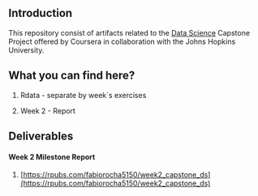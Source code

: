 ## Introduction

This repository consist of artifacts related to the [Data Science](https://www.coursera.org/specializations/jhu-data-science) Capstone Project offered by Coursera in collaboration with the Johns Hopkins University.

## What you can find here?

1. Rdata - separate by week´s exercises

2. Week 2 - Report

## Deliverables


#### Week 2 Milestone Report


1. [https://rpubs.com/fabiorocha5150/week2_capstone_ds](https://rpubs.com/fabiorocha5150/week2_capstone_ds)